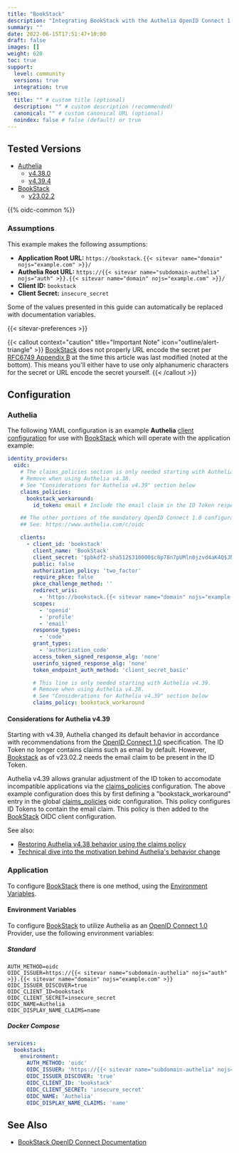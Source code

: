 ```yaml
---
title: "BookStack"
description: "Integrating BookStack with the Authelia OpenID Connect 1.0 Provider."
summary: ""
date: 2022-06-15T17:51:47+10:00
draft: false
images: []
weight: 620
toc: true
support:
  level: community
  versions: true
  integration: true
seo:
  title: "" # custom title (optional)
  description: "" # custom description (recommended)
  canonical: "" # custom canonical URL (optional)
  noindex: false # false (default) or true
---
```


## Tested Versions

- [Authelia]
  - [v4.38.0](https://github.com/authelia/authelia/releases/tag/v4.38.0)
  - [v4.39.4](https://github.com/authelia/authelia/releases/tag/v4.39.4)
- [BookStack]
  - [v23.02.2](https://github.com/BookStackApp/BookStack/releases/tag/v23.02.2)

{{% oidc-common %}}

### Assumptions

This example makes the following assumptions:

- __Application Root URL:__ `https://bookstack.{{< sitevar name="domain" nojs="example.com" >}}/`
- __Authelia Root URL:__ `https://{{< sitevar name="subdomain-authelia" nojs="auth" >}}.{{< sitevar name="domain" nojs="example.com" >}}/`
- __Client ID:__ `bookstack`
- __Client Secret:__ `insecure_secret`

Some of the values presented in this guide can automatically be replaced with documentation variables.

{{< sitevar-preferences >}}

{{< callout context="caution" title="Important Note" icon="outline/alert-triangle" >}}
[BookStack](https://www.bookstackapp.com/) does not properly URL encode the secret per [RFC6749 Appendix B](https://datatracker.ietf.org/doc/html/rfc6749#appendix-B) at the time this
article was last modified (noted at the bottom). This means you'll either have to use only alphanumeric characters for
the secret or URL encode the secret yourself.
{{< /callout >}}

## Configuration

### Authelia

The following YAML configuration is an example __Authelia__ [client configuration] for use with [BookStack] which will
operate with the application example:

```yaml {title="configuration.yml"}
identity_providers:
  oidc:
    # The claims_policies section is only needed starting with Authelia v4.39.
    # Remove when using Authelia v4.38.
    # See "Considerations for Authelia v4.39" section below
    claims_policies:
      bookstack_workaround:
        id_token: email # Include the email claim in the ID Token response

    ## The other portions of the mandatory OpenID Connect 1.0 configuration go here.
    ## See: https://www.authelia.com/c/oidc

    clients:
      - client_id: 'bookstack'
        client_name: 'BookStack'
        client_secret: '$pbkdf2-sha512$310000$c8p78n7pUMln0jzvd4aK4Q$JNRBzwAo0ek5qKn50cFzzvE9RXV88h1wJn5KGiHrD0YKtZaR/nCb2CJPOsKaPK0hjf.9yHxzQGZziziccp6Yng'  # The digest of 'insecure_secret'.
        public: false
        authorization_policy: 'two_factor'
        require_pkce: false
        pkce_challenge_method: ''
        redirect_uris:
          - 'https://bookstack.{{< sitevar name="domain" nojs="example.com" >}}/oidc/callback'
        scopes:
          - 'openid'
          - 'profile'
          - 'email'
        response_types:
          - 'code'
        grant_types:
          - 'authorization_code'
        access_token_signed_response_alg: 'none'
        userinfo_signed_response_alg: 'none'
        token_endpoint_auth_method: 'client_secret_basic'

        # This line is only needed starting with Authelia v4.39.
        # Remove when using Authelia v4.38.
        # See "Considerations for Authelia v4.39" section below
        claims_policy: bookstack_workaround
```

#### Considerations for Authelia v4.39
Starting with v4.39, Authelia changed its default behavior in accordance with recommendations from the [OpenID Connect 1.0] specification.
The ID Token no longer contains claims such as email by default. However, [Bookstack] as of v23.02.2 needs the email claim to be present in the ID Token.

Authelia v4.39 allows granular adjustment of the ID token to accomodate incompatible applications via the [claims_policies] configuration. The above example configuration does this by first defining a "bookstack_workaround" entry in the global [claims_policies] oidc configuration. This policy configures ID Tokens to contain the email claim. This policy is then added to the [BookStack] OIDC client configuration.

See also:
- [Restoring Authelia v4.38 behavior using the claims policy](https://www.authelia.com/integration/openid-connect/openid-connect-1.0-claims/#restore-functionality-prior-to-claims-parameter)
- [Technical dive into the motivation behind Authelia's behavior change](https://www.authelia.com/blog/technical-openid-connect-1.0-nuances/)

### Application

To configure [BookStack] there is one method, using the [Environment Variables](#environment-variables).

#### Environment Variables

To configure [BookStack] to utilize Authelia as an [OpenID Connect 1.0] Provider, use the following environment
variables:

##### Standard

```shell {title=".env"}
AUTH_METHOD=oidc
OIDC_ISSUER=https://{{< sitevar name="subdomain-authelia" nojs="auth" >}}.{{< sitevar name="domain" nojs="example.com" >}}
OIDC_ISSUER_DISCOVER=true
OIDC_CLIENT_ID=bookstack
OIDC_CLIENT_SECRET=insecure_secret
OIDC_NAME=Authelia
OIDC_DISPLAY_NAME_CLAIMS=name
```

##### Docker Compose

```yaml {title="compose.yml"}
services:
  bookstack:
    environment:
      AUTH_METHOD: 'oidc'
      OIDC_ISSUER: 'https://{{< sitevar name="subdomain-authelia" nojs="auth" >}}.{{< sitevar name="domain" nojs="example.com" >}}'
      OIDC_ISSUER_DISCOVER: 'true'
      OIDC_CLIENT_ID: 'bookstack'
      OIDC_CLIENT_SECRET: 'insecure_secret'
      OIDC_NAME: 'Authelia'
      OIDC_DISPLAY_NAME_CLAIMS: 'name'
```

## See Also

- [BookStack OpenID Connect Documentation](https://www.bookstackapp.com/docs/admin/oidc-auth/)

[Authelia]: https://www.authelia.com
[BookStack]: https://www.bookstackapp.com/
[OpenID Connect 1.0]: ../../openid-connect/introduction.md
[claims_policies]: ../../../configuration/identity-providers/openid-connect/provider/#claims_policies
[client configuration]: ../../../configuration/identity-providers/openid-connect/clients.md
